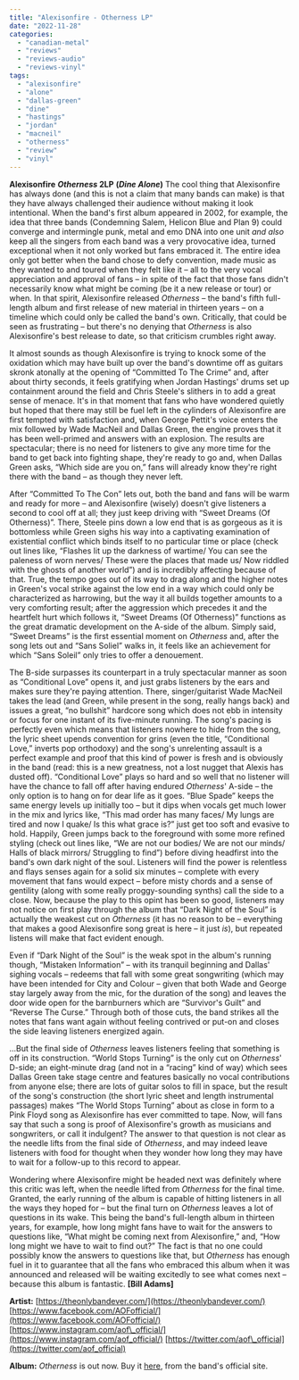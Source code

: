 ```yaml
---
title: "Alexisonfire - Otherness LP"
date: "2022-11-28"
categories: 
  - "canadian-metal"
  - "reviews"
  - "reviews-audio"
  - "reviews-vinyl"
tags: 
  - "alexisonfire"
  - "alone"
  - "dallas-green"
  - "dine"
  - "hastings"
  - "jordan"
  - "macneil"
  - "otherness"
  - "review"
  - "vinyl"
---
```


**Alexisonfire** **_Otherness_ 2LP** **(_Dine Alone_)** The cool thing that Alexisonfire has always done (and this is not a claim that many bands can make) is that they have always challenged their audience without making it look intentional. When the band's first album appeared in 2002, for example, the idea that three bands (Condemning Salem, Helicon Blue and Plan 9) could converge and intermingle punk, metal and emo DNA into one unit _and also_ keep all the singers from each band was a very provocative idea, turned exceptional when it not only worked but fans embraced it. The entire idea only got better when the band chose to defy convention, made music as they wanted to and toured when they felt like it – all to the very vocal appreciation and approval of fans – in spite of the fact that those fans didn't necessarily know what might be coming (be it a new release or tour) or when. In that spirit, Alexisonfire released _Otherness_ – the band's fifth full-length album and first release of new material in thirteen years – on a timeline which could only be called the band's own. Critically, that could be seen as frustrating – but there's no denying that _Otherness_ is also Alexisonfire's best release to date, so that criticism crumbles right away.

It almost sounds as though Alexisonfire is trying to knock some of the oxidation which may have built up over the band's downtime off as guitars skronk atonally at the opening of “Committed To The Crime” and, after about thirty seconds, it feels gratifying when Jordan Hastings' drums set up containment around the field and Chris Steele's slithers in to add a great sense of menace. It's in that moment that fans who have wondered quietly but hoped that there may still be fuel left in the cylinders of Alexisonfire are first tempted with satisfaction and, when George Pettit's voice enters the mix followed by Wade MacNeil and Dallas Green, the engine proves that it has been well-primed and answers with an explosion. The results are spectacular; there is no need for listeners to give any more time for the band to get back into fighting shape, they're ready to go and, when Dallas Green asks, “Which side are you on,” fans will already know they're right there with the band – as though they never left.

After “Committed To The Con” lets out, both the band and fans will be warm and ready for more – and Alexisonfire (wisely) doesn't give listeners a second to cool off at all; they just keep driving with “Sweet Dreams (Of Otherness)”. There, Steele pins down a low end that is as gorgeous as it is bottomless while Green sighs his way into a captivating examination of existential conflict which binds itself to no particular time or place (check out lines like, “Flashes lit up the darkness of wartime/ You can see the paleness of worn nerves/ These were the places that made us/ Now riddled with the ghosts of another world”) and is incredibly affecting because of that. True, the tempo goes out of its way to drag along and the higher notes in Green's vocal strike against the low end in a way which could only be characterized as harrowing, but the way it all builds together amounts to a very comforting result; after the aggression which precedes it and the heartfelt hurt which follows it, “Sweet Dreams (Of Otherness)” functions as the great dramatic development on the A-side of the album. Simply said, “Sweet Dreams” is the first essential moment on _Otherness_ and, after the song lets out and “Sans Soliel” walks in, it feels like an achievement for which “Sans Soleil” only tries to offer a denouement.

The B-side surpasses its counterpart in a truly spectacular manner as soon as “Conditional Love” opens it, and just grabs listeners by the ears and makes sure they're paying attention. There, singer/guitarist Wade MacNeil takes the lead (and Green, while present in the song, really hangs back) and issues a great, “no bullshit” hardcore song which does not ebb in intensity or focus for one instant of its five-minute running. The song's pacing is perfectly even which means that listeners nowhere to hide from the song, the lyric sheet upends convention for grins (even the title, “Conditional Love,” inverts pop orthodoxy) and the song's unrelenting assault is a perfect example and proof that this kind of power is fresh and is obviously in the band (read: this is a new greatness, not a lost nugget that Alexis has dusted off). “Conditional Love” plays so hard and so well that no listener will have the chance to fall off after having endured _Otherness_' A-side – the only option is to hang on for dear life as it goes. “Blue Spade” keeps the same energy levels up initially too – but it dips when vocals get much lower in the mix and lyrics like, “This mad order has many faces/ My lungs are tired and now I quake/ Is this what grace is?” just get too soft and evasive to hold. Happily, Green jumps back to the foreground with some more refined styling (check out lines like, “We are not our bodies/ We are not our minds/ Halls of black mirrors/ Struggling to find”) before diving headfirst into the band's own dark night of the soul. Listeners will find the power is relentless and flays senses again for a solid six minutes – complete with every movement that fans would expect – before misty chords and a sense of gentility (along with some really proggy-sounding synths) call the side to a close. Now, because the play to this opint has been so good, listeners may not notice on first play through the album that “Dark Night of the Soul” is actually the weakest cut on _Otherness_ (it has no reason to be – everything that makes a good Alexisonfire song great is here – it just _is_), but repeated listens will make that fact evident enough.

Even if “Dark Night of the Soul” is the weak spot in the album's running though, “Mistaken Information” – with its tranquil beginning and Dallas' sighing vocals – redeems that fall with some great songwriting (which may have been intended for City and Colour – given that both Wade and George stay largely away from the mic, for the duration of the song) and leaves the door wide open for the barnburners which are “Survivor's Guilt” and “Reverse The Curse.” Through both of those cuts, the band strikes all the notes that fans want again without feeling contrived or put-on and closes the side leaving listeners energized again.

...But the final side of _Otherness_ leaves listeners feeling that something is off in its construction. “World Stops Turning” is the only cut on _Otherness_' D-side; an eight-minute drag (and not in a “racing” kind of way) which sees Dallas Green take stage centre and features basically no vocal contributions from anyone else; there are lots of guitar solos to fill in space, but the result of the song's construction (the short lyric sheet and length instrumental passages) makes “The World Stops Turning” about as close in form to a Pink Floyd song as Alexisonfire has ever committed to tape. Now, will fans say that such a song is proof of Alexisonfire's growth as musicians and songwriters, or call it indulgent? The answer to that question is not clear as the needle lifts from the final side of _Otherness_, and may indeed leave listeners with food for thought when they wonder how long they may have to wait for a follow-up to this record to appear.

Wondering where Alexisonfire might be headed next was definitely where this critic was left, when the needle lifted from _Otherness_ for the final time. Granted, the early running of the album is capable of hitting listeners in all the ways they hoped for – but the final turn on _Otherness_ leaves a lot of questions in its wake. This being the band's full-length album in thirteen years, for example, how long might fans have to wait for the answers to questions like, “What might be coming next from Alexisonfire,” and, “How long might we have to wait to find out?” The fact is that no one could possibly know the answers to questions like that, but _Otherness_ has enough fuel in it to guarantee that all the fans who embraced this album when it was announced and released will be waiting excitedly to see what comes next – because this album is fantastic. **\[Bill Adams\]**

**Artist:** [https://theonlybandever.com/](https://theonlybandever.com/) [https://www.facebook.com/AOFofficial/](https://www.facebook.com/AOFofficial/) [https://www.instagram.com/aof\_official/](https://www.instagram.com/aof_official/) [https://twitter.com/aof\_official](https://twitter.com/aof_official)

**Album:** _Otherness_ is out now. Buy it [here](https://store.theonlybandever.com/collections/music/products/otherness-12-vinyl-black), from the band's official site.
